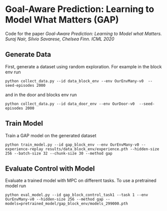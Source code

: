 # Goal-Aware Prediction: Learning to Model What Matters (GAP)

Code for the paper *Goal-Aware Prediction: Learning to Model what Matters. Suraj Nair, Silvio Savarese, Chelsea Finn. ICML 2020*

## Generate Data

First, generate a dataset using random exploration. 
For example in the block env run
```
python collect_data.py --id data_block_env --env OurEnvMany-v0  --seed-episodes 2000
```
and in the door and blocks env run
```
python collect_data.py --id data_door_env --env OurDoor-v0  --seed-episodes 2000
```

## Train Model

Train a GAP model on the generated dataset
```
python train_model.py --id gap_block_env --env OurEnvMany-v0 --experience-replay results/data_block_env/experience.pth --hidden-size 256 --batch-size 32 --chunk-size 30 --method gap
```

## Evaluate Control with Model

Evaluate a trained model with MPC on different tasks. To use a pretrained model run
```
python eval_model.py --id gap_block_control_task1 --task 1 --env OurEnvMany-v0 --hidden-size 256 --method gap --models=pretrained_model/gap_block_env/models_299000.pth 
```
